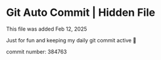 # Git Auto Commit | Hidden File

This file was added Feb 12, 2025

Just for fun and keeping my daily git commit active 🤪

commit number: 384763
